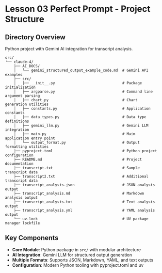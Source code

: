 # Lesson 03 Perfect Prompt - Project Structure

## Directory Overview
Python project with Gemini AI integration for transcript analysis.

```
src/
└── claude-4/
    ├── AI_DOCS/
    │   └── gemini_structured_output_example_code.md  # Gemini API examples
    ├── src/
    │   ├── __init__.py                               # Package initialization
    │   ├── argparse.py                               # Command line argument parsing
    │   ├── chart.py                                  # Chart generation utilities
    │   ├── constants.py                              # Application constants
    │   ├── data_types.py                             # Data type definitions
    │   ├── gemini_llm.py                             # Gemini LLM integration
    │   ├── main.py                                   # Main application entry point
    │   └── output_format.py                          # Output formatting utilities
    ├── pyproject.toml                                # Python project configuration
    ├── README.md                                     # Project documentation
    ├── transcript.txt                                # Sample transcript data
    ├── transcript2.txt                               # Additional transcript data
    ├── transcript_analysis.json                      # JSON analysis output
    ├── transcript_analysis.md                        # Markdown analysis output
    ├── transcript_analysis.txt                       # Text analysis output
    ├── transcript_analysis.yml                       # YAML analysis output
    └── uv.lock                                       # UV package manager lockfile
```

## Key Components
- **Core Module**: Python package in `src/` with modular architecture
- **AI Integration**: Gemini LLM for structured output generation
- **Multiple Formats**: Supports JSON, Markdown, YAML, and text outputs
- **Configuration**: Modern Python tooling with pyproject.toml and uv